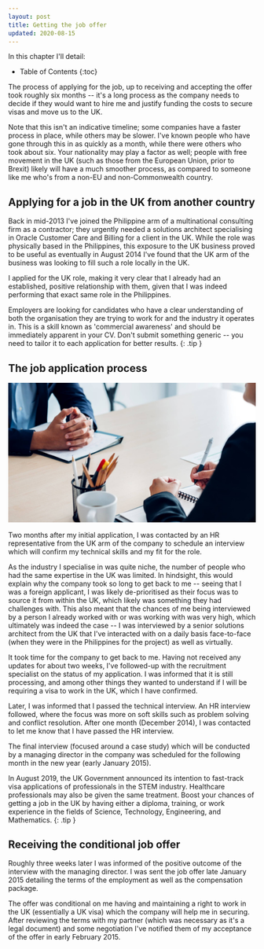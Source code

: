 ```yaml
---
layout: post
title: Getting the job offer
updated: 2020-08-15
---
```


In this chapter I'll detail:

* Table of Contents
{:toc}

The process of applying for the job, up to receiving and accepting the offer took roughly six months -- it's a long process as the company needs to decide if they would want to hire me and justify funding the costs to secure visas and move us to the UK.

Note that this isn't an indicative timeline; some companies have a faster process in place, while others may be slower. I've known people who have gone through this in as quickly as a month, while there were others who took about six. Your nationality may play a factor as well; people with free movement in the UK (such as those from the European Union, prior to Brexit) likely will have a much smoother process, as compared to someone like me who's from a non-EU and non-Commonwealth country.

## Applying for a job in the UK from another country
Back in mid-2013 I've joined the Philippine arm of a multinational consulting firm as a contractor; they urgently needed a solutions architect specialising in Oracle Customer Care and Billing for a client in the UK. While the role was physically based in the Philippines, this exposure to the UK business proved to be useful as eventually in August 2014 I've found that the UK arm of the business was looking to fill such a role locally in the UK.

I applied for the UK role, making it very clear that I already had an established, positive relationship with them, given that I was indeed performing that exact same role in the Philippines.

Employers are looking for candidates who have a clear understanding of both the organisation they are trying to work for and the industry it operates in. This is a skill known as 'commercial awareness' and should be immediately apparent in your CV. Don't submit something generic -- you need to tailor it to each application for better results.
{: .tip }

## The job application process
![](/assets/job-application.jpg)

Two months after my initial application, I was contacted by an HR representative from the UK arm of the company to schedule an interview which will confirm my technical skills and my fit for the role.

As the industry I specialise in was quite niche, the number of people who had the same expertise in the UK was limited. In hindsight, this would explain why the company took so long to get back to me -- seeing that I was a foreign applicant, I was likely de-prioritised as their focus was to source it from within the UK, which likely was something they had challenges with. This also meant that the chances of me being interviewed by a person I already worked with or was working with was very high, which ultimately was indeed the case -- I was interviewed by a senior solutions architect from the UK that I've interacted with on a daily basis face-to-face (when they were in the Philippines for the project) as well as virtually.

It took time for the company to get back to me. Having not received any updates for about two weeks, I've followed-up with the recruitment specialist on the status of my application. I was informed that it is still processing, and among other things they wanted to understand if I will be requiring a visa to work in the UK, which I have confirmed.

Later, I was informed that I passed the technical interview. An HR interview followed, where the focus was more on soft skills such as problem solving and conflict resolution. After one month (December 2014), I was contacted to let me know that I have passed the HR interview.

The final interview (focused around a case study) which will be conducted by a managing director in the company was scheduled for the following month in the new year (early January 2015).

In August 2019, the UK Government announced its intention to fast-track visa applications of professionals in the STEM industry. Healthcare professionals may also be given the same treatment. Boost your chances of getting a job in the UK by having either a diploma, training, or work experience in the fields of Science, Technology, Engineering, and Mathematics.
{: .tip }

## Receiving the conditional job offer
Roughly three weeks later I was informed of the positive outcome of the interview with the managing director. I was sent the job offer late January 2015 detailing the terms of the employment as well as the compensation package.

The offer was conditional on me having and maintaining a right to work in the UK (essentially a UK visa) which the company will help me in securing. After reviewing the terms with my partner (which was necessary as it's a legal document) and some negotiation I've notified them of my acceptance of the offer in early February 2015.
